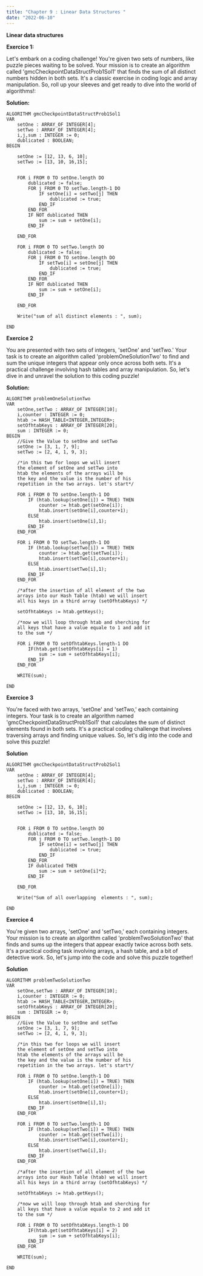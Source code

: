```yaml
---
title: "Chapter 9 : Linear Data Structures "
date: "2022-06-10"
---
```


**Linear data structures**

**Exercice 1:**

Let's embark on a coding challenge! You're given two sets of numbers, like puzzle pieces waiting to be solved. Your mission is to create an algorithm called 'gmcCheckpointDataStructProb1Sol1' that finds the sum of all distinct numbers hidden in both sets. It's a classic exercise in coding logic and array manipulation. So, roll up your sleeves and get ready to dive into the world of algorithms!:

**Solution:**

```
ALGORITHM gmcCheckpointDataStructProb1Sol1
VAR
    setOne : ARRAY_OF INTEGER[4];
    setTwo : ARRAY_OF INTEGER[4];
    i,j,sum : INTEGER := 0;
    dublicated : BOOLEAN;
BEGIN

    setOne := [12, 13, 6, 10];
    setTwo := [13, 10, 16,15];

    
    FOR i FROM 0 TO setOne.length DO 
        dublicated := false;
        FOR j FROM 0 TO setTwo.length-1 DO
            IF setOne[i] = setTwo[j] THEN 
                dublicated := true;
            END_IF
        END_FOR
        IF NOT dublicated THEN 
            sum := sum + setOne[i];
        END_IF

    END_FOR

    FOR i FROM 0 TO setTwo.length DO 
        dublicated := false;
        FOR j FROM 0 TO setOne.length DO
            IF setTwo[i] = setOne[j] THEN 
                dublicated := true;
            END_IF
        END_FOR
        IF NOT dublicated THEN 
            sum := sum + setOne[i];
        END_IF

    END_FOR

    Write("sum of all distinct elements : ", sum);

END
```

**Exercice 2**

You are presented with two sets of integers, 'setOne' and 'setTwo.' Your task is to create an algorithm called 'problemOneSolutionTwo' to find and sum the unique integers that appear only once across both sets. It's a practical challenge involving hash tables and array manipulation. So, let's dive in and unravel the solution to this coding puzzle!

**Solution:**

```
ALGORITHM problemOneSolutionTwo
VAR
	setOne,setTwo : ARRAY_OF INTEGER[10];
	i,counter : INTEGER := 0;
	htab := HASH_TABLE<INTEGER,INTEGER>;
	setOfhtabKeys : ARRAY_OF INTEGER[20];
	sum : INTEGER := 0;
BEGIN
	//Give the Value to setOne and setTwo
	setOne := [3, 1, 7, 9];  
	setTwo := [2, 4, 1, 9, 3];
	
	/*in this two for loops we will insert 
	the element of setOne and setTwo into 
	htab the elements of the arrays will be
	the key and the value is the number of his
	repetition in the two arrays. let's start*/
	
	FOR i FROM 0 TO setOne.length-1 DO
		IF (htab.lookup(setOne[i]) = TRUE) THEN
			counter := htab.get(setOne[i]);
			htab.insert(setOne[i],counter+1);
		ELSE
			htab.insert(setOne[i],1);
		END_IF
	END_FOR
	
	FOR i FROM 0 TO setTwo.length-1 DO
		IF (htab.lookup(setTwo[i]) = TRUE) THEN
			counter := htab.get(setTwo[i]);
			htab.insert(setTwo[i],counter+1);
		ELSE
			htab.insert(setTwo[i],1);
		END_IF
	END_FOR
	
	/*after the insertion of all element of the two
	arrays into our Hash Table (htab) we will insert 
	all his keys in a third array (setOfhtabKeys) */
	
	setOfhtabKeys := htab.getKeys();
	
	/*now we will loop through htab and sherching for
	all keys that have a value equale to 1 and add it
	to the sum */
	
	FOR i FROM 0 TO setOfhtabKeys.length-1 DO
		IF(htab.get(setOfhtabKeys[i] = 1)
			sum := sum + setOfhtabKeys[i];
		END_IF
	END_FOR
	
	WRITE(sum);
	
END
```

**Exercice 3**

You're faced with two arrays, 'setOne' and 'setTwo,' each containing integers. Your task is to create an algorithm named 'gmcCheckpointDataStructProb1Sol1' that calculates the sum of distinct elements found in both sets. It's a practical coding challenge that involves traversing arrays and finding unique values. So, let's dig into the code and solve this puzzle!

**Solution**

```
ALGORITHM gmcCheckpointDataStructProb2Sol1
VAR
    setOne : ARRAY_OF INTEGER[4];
    setTwo : ARRAY_OF INTEGER[4];
    i,j,sum : INTEGER := 0;
    dublicated : BOOLEAN;
BEGIN

    setOne := [12, 13, 6, 10];
    setTwo := [13, 10, 16,15];

    
    FOR i FROM 0 TO setOne.length DO 
        dublicated := false;
        FOR j FROM 0 TO setTwo.length-1 DO
            IF setOne[i] = setTwo[j] THEN 
                dublicated := true;
            END_IF
        END_FOR
        IF dublicated THEN 
            sum := sum + setOne[i]*2;
        END_IF

    END_FOR

    Write("Sum of all overlapping  elements : ", sum);

END
```

**Exercice 4**

You're given two arrays, 'setOne' and 'setTwo,' each containing integers. Your mission is to create an algorithm called 'problemTwoSolutionTwo' that finds and sums up the integers that appear exactly twice across both sets. It's a practical coding task involving arrays, a hash table, and a bit of detective work. So, let's jump into the code and solve this puzzle together!

**Solution**

```
ALGORITHM problemTwoSolutionTwo
VAR
	setOne,setTwo : ARRAY_OF INTEGER[10];
	i,counter : INTEGER := 0;
	htab := HASH_TABLE<INTEGER,INTEGER>;
	setOfhtabKeys : ARRAY_OF INTEGER[20];
	sum : INTEGER := 0;
BEGIN
	//Give the Value to setOne and setTwo
	setOne := [3, 1, 7, 9];  
	setTwo := [2, 4, 1, 9, 3];
	
	/*in this two for loops we will insert 
	the element of setOne and setTwo into 
	htab the elements of the arrays will be
	the key and the value is the number of his
	repetition in the two arrays. let's start*/
	
	FOR i FROM 0 TO setOne.length-1 DO
		IF (htab.lookup(setOne[i]) = TRUE) THEN
			counter := htab.get(setOne[i]);
			htab.insert(setOne[i],counter+1);
		ELSE
			htab.insert(setOne[i],1);
		END_IF
	END_FOR
	
	FOR i FROM 0 TO setTwo.length-1 DO
		IF (htab.lookup(setTwo[i]) = TRUE) THEN
			counter := htab.get(setTwo[i]);
			htab.insert(setTwo[i],counter+1);
		ELSE
			htab.insert(setTwo[i],1);
		END_IF
	END_FOR
	
	/*after the insertion of all element of the two
	arrays into our Hash Table (htab) we will insert 
	all his keys in a third array (setOfhtabKeys) */
	
	setOfhtabKeys := htab.getKeys();
	
	/*now we will loop through htab and sherching for
	all keys that have a value equale to 2 and add it
	to the sum */
	
	FOR i FROM 0 TO setOfhtabKeys.length-1 DO
		IF(htab.get(setOfhtabKeys[i] = 2)
			sum := sum + setOfhtabKeys[i];
		END_IF
	END_FOR
	
	WRITE(sum);
	
END
```
